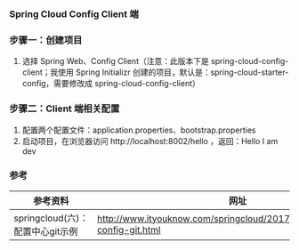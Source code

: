 ### Spring Cloud Config Client 端

### 步骤一：创建项目
1. 选择 Spring Web、Config Client（注意：此版本下是 spring-cloud-config-client；我使用 Spring Initializr
创建的项目，默认是：spring-cloud-starter-config，需要修改成 spring-cloud-config-client）

### 步骤二：Client 端相关配置
1. 配置两个配置文件：application.properties、bootstrap.properties
2. 启动项目，在浏览器访问 http://localhost:8002/hello ，返回：Hello I am dev

### 参考
参考资料 | 网址
--- | ---
springcloud(六)：配置中心git示例 | http://www.ityouknow.com/springcloud/2017/05/22/springcloud-config-git.html